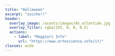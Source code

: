 ```yaml
---
title: "Halloween"
excerpt: "zucche!!"
header:
  overlay_image: /assets/images/AS_atlantide.jpg
  overlay_filter: rgba(255, 0, 0, 0.5)
  actions:
    - label: "Maggiori Info"
      url: "https://www.artescienza.info/it/"
classes: wide
---
```


